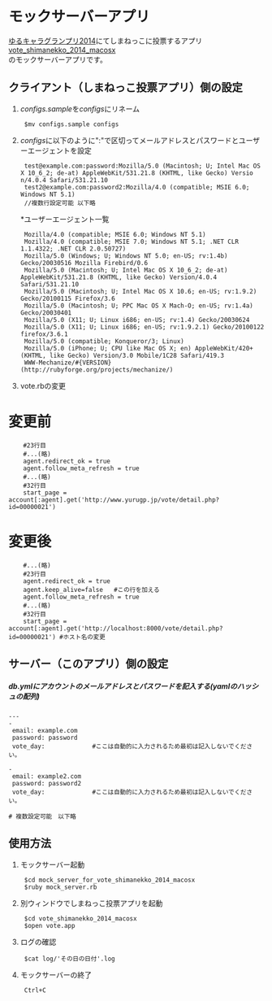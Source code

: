 # モックサーバーアプリ
[ゆるキャラグランプリ2014](http://www.yurugp.jp/)にてしまねっこに投票するアプリ[vote_shimanekko_2014_macosx](https://github.com/hasumon/vote_shimanekko_2014_macosx)  
のモックサーバーアプリです。

## クライアント（しまねっこ投票アプリ）側の設定

1. *configs.sample*を*configs*にリネーム  

        $mv configs.sample configs

2. *configs*に以下のように":"で区切ってメールアドレスとパスワードとユーザーエージェントを設定  

        test@example.com:password:Mozilla/5.0 (Macintosh; U; Intel Mac OS X 10_6_2; de-at) AppleWebKit/531.21.8 (KHTML, like Gecko) Versio    n/4.0.4 Safari/531.21.10
        test2@example.com:password2:Mozilla/4.0 (compatible; MSIE 6.0; Windows NT 5.1)
        //複数行設定可能 以下略

     *ユーザーエージェント一覧

        Mozilla/4.0 (compatible; MSIE 6.0; Windows NT 5.1)
        Mozilla/4.0 (compatible; MSIE 7.0; Windows NT 5.1; .NET CLR 1.1.4322; .NET CLR 2.0.50727)
        Mozilla/5.0 (Windows; U; Windows NT 5.0; en-US; rv:1.4b) Gecko/20030516 Mozilla Firebird/0.6
        Mozilla/5.0 (Macintosh; U; Intel Mac OS X 10_6_2; de-at) AppleWebKit/531.21.8 (KHTML, like Gecko) Version/4.0.4 Safari/531.21.10
        Mozilla/5.0 (Macintosh; U; Intel Mac OS X 10.6; en-US; rv:1.9.2) Gecko/20100115 Firefox/3.6
        Mozilla/5.0 (Macintosh; U; PPC Mac OS X Mach-O; en-US; rv:1.4a) Gecko/20030401
        Mozilla/5.0 (X11; U; Linux i686; en-US; rv:1.4) Gecko/20030624
        Mozilla/5.0 (X11; U; Linux i686; en-US; rv:1.9.2.1) Gecko/20100122 firefox/3.6.1
        Mozilla/5.0 (compatible; Konqueror/3; Linux)
        Mozilla/5.0 (iPhone; U; CPU like Mac OS X; en) AppleWebKit/420+ (KHTML, like Gecko) Version/3.0 Mobile/1C28 Safari/419.3
        WWW-Mechanize/#{VERSION} (http://rubyforge.org/projects/mechanize/)

3. vote.rbの変更  
  # 変更前

        #23行目
        #...(略)
        agent.redirect_ok = true
        agent.follow_meta_refresh = true
        #...(略)
        #32行目
        start_page = account[:agent].get('http://www.yurugp.jp/vote/detail.php?id=00000021')
  # 変更後

        #...(略)
        #23行目
        agent.redirect_ok = true
        agent.keep_alive=false   #この行を加える
        agent.follow_meta_refresh = true
        #...(略)
        #32行目
        start_page = account[:agent].get('http://localhost:8000/vote/detail.php?id=00000021') #ホスト名の変更


## サーバー（このアプリ）側の設定
##### db.ymlにアカウントのメールアドレスとパスワードを記入する(yamlのハッシュの配列)  

```
---
-
 email: example.com
 password: password
 vote_day:             #ここは自動的に入力されるため最初は記入しないでください。
                          
-
 email: example2.com
 password: password2
 vote_day:             #ここは自動的に入力されるため最初は記入しないでください。

# 複数設定可能　以下略
```

## 使用方法

1. モックサーバー起動

        $cd mock_server_for_vote_shimanekko_2014_macosx
        $ruby mock_server.rb

2. 別ウィンドウでしまねっこ投票アプリを起動

        $cd vote_shimanekko_2014_macosx
        $open vote.app

3. ログの確認
        
        $cat log/'その日の日付'.log

4. モックサーバーの終了

        Ctrl+C















